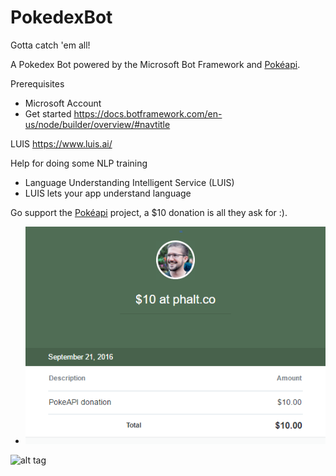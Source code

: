 # PokedexBot
Gotta catch 'em all!

A Pokedex Bot powered by the Microsoft Bot Framework and [Pokéapi].

Prerequisites
  * Microsoft Account
  * Get started https://docs.botframework.com/en-us/node/builder/overview/#navtitle

LUIS
  https://www.luis.ai/

  Help for doing some NLP training

  - Language Understanding Intelligent Service (LUIS)
  - LUIS lets your app understand language

Go support the [Pokéapi] project, a $10 donation is all they ask for :).
  - ![](./images/support-pokeapi.png)

![alt tag](https://cdn2.scratch.mit.edu/get_image/user/13690549_90x90.png)

[Pokéapi]: <http://www.pokeapi.co/>